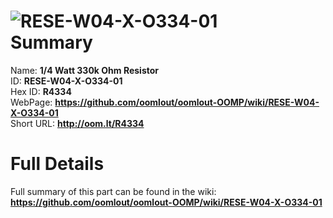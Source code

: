 
![RESE-W04-X-O334-01](https://github.com/oomlout/oomlout-OOMP/blob/master/parts/RESE-W04-X-O334-01/RESE-W04-X-O334-01_420.jpg)   
Summary
=================
  
Name: __1/4 Watt 330k Ohm Resistor__    
ID: __RESE-W04-X-O334-01__   
Hex ID: __R4334__   
WebPage: __https://github.com/oomlout/oomlout-OOMP/wiki/RESE-W04-X-O334-01__   
Short URL: __http://oom.lt/R4334__   

Full Details
==========================
Full summary of this part can be found in the wiki:   
__https://github.com/oomlout/oomlout-OOMP/wiki/RESE-W04-X-O334-01__    


